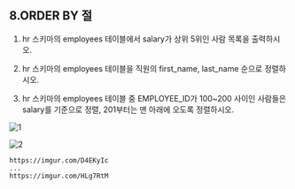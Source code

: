 ## 8.ORDER BY 절

1.  hr 스키마의 employees 테이블에서 salary가 상위 5위인 사람 목록을 출력하시오.

2.  hr 스키마의 employees 테이블을 직원의 first_name, last_name 순으로 정렬하시오.

3.  hr 스키마의 employees 테이블 중 EMPLOYEE_ID가 100~200 사이인 사람들은 salary를 기준으로 정렬, 201부터는 맨 아래에 오도록 정렬하시오.

![1](https://i.imgur.com/D4EKyIc.png)

![2](https://i.imgur.com/HLg7RtM.png)

    https://imgur.com/D4EKyIc
    ...
    https://imgur.com/HLg7RtM
